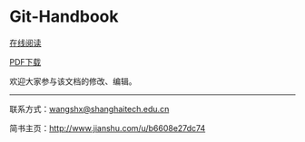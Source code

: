 # Git-Handbook

[在线阅读](HandbookOfGit.md)

[PDF下载](Git%E4%BD%BF%E7%94%A8%E6%89%8B%E5%86%8C.pdf)

欢迎大家参与该文档的修改、编辑。

***

联系方式：<wangshx@shanghaitech.edu.cn>

简书主页：<http://www.jianshu.com/u/b6608e27dc74>

